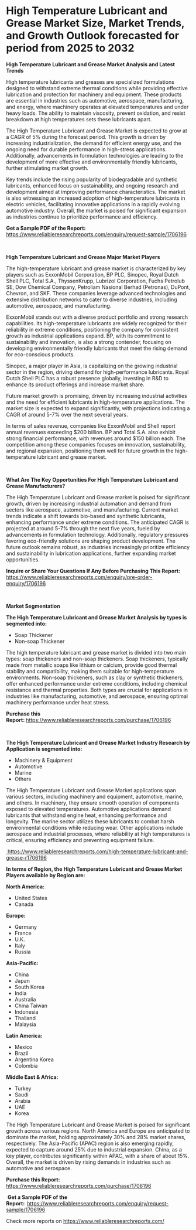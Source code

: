 <p><h1>High Temperature Lubricant and Grease Market Size, Market Trends, and Growth Outlook forecasted for period from 2025 to 2032</h1></p><p><strong>High Temperature Lubricant and Grease Market Analysis and Latest Trends</strong></p>
<p><p>High temperature lubricants and greases are specialized formulations designed to withstand extreme thermal conditions while providing effective lubrication and protection for machinery and equipment. These products are essential in industries such as automotive, aerospace, manufacturing, and energy, where machinery operates at elevated temperatures and under heavy loads. The ability to maintain viscosity, prevent oxidation, and resist breakdown at high temperatures sets these lubricants apart.</p><p>The High Temperature Lubricant and Grease Market is expected to grow at a CAGR of 5% during the forecast period. This growth is driven by increasing industrialization, the demand for efficient energy use, and the ongoing need for durable performance in high-stress applications. Additionally, advancements in formulation technologies are leading to the development of more effective and environmentally friendly lubricants, further stimulating market growth. </p><p>Key trends include the rising popularity of biodegradable and synthetic lubricants, enhanced focus on sustainability, and ongoing research and development aimed at improving performance characteristics. The market is also witnessing an increased adoption of high-temperature lubricants in electric vehicles, facilitating innovative applications in a rapidly evolving automotive industry. Overall, the market is poised for significant expansion as industries continue to prioritize performance and efficiency.</p></p>
<p><strong>Get a Sample PDF of the Report:&nbsp;</strong> <a href="https://www.reliableresearchreports.com/enquiry/request-sample/1706196?utm_campaign=3322&utm_medium=2&utm_source=Github&utm_content=ia&utm_term=27032025&utm_id=high-temperature-lubricant-and-grease">https://www.reliableresearchreports.com/enquiry/request-sample/1706196</a></p>
<p>&nbsp;</p>
<p><strong>High Temperature Lubricant and Grease Major Market Players</strong></p>
<p><p>The high-temperature lubricant and grease market is characterized by key players such as ExxonMobil Corporation, BP PLC, Sinopec, Royal Dutch Shell PLC, Total S.A., ThyssenKrupp, Lubrizol Corporation, Fuchs Petrolub SE, Dow Chemical Company, Petroliam Nasional Berhad (Petronas), DuPont, Chevron, and SKF. These companies leverage advanced technologies and extensive distribution networks to cater to diverse industries, including automotive, aerospace, and manufacturing.</p><p>ExxonMobil stands out with a diverse product portfolio and strong research capabilities. Its high-temperature lubricants are widely recognized for their reliability in extreme conditions, positioning the company for consistent growth as industrial applications expand. BP, with its commitment to sustainability and innovation, is also a strong contender, focusing on developing environmentally friendly lubricants that meet the rising demand for eco-conscious products.</p><p>Sinopec, a major player in Asia, is capitalizing on the growing industrial sector in the region, driving demand for high-performance lubricants. Royal Dutch Shell PLC has a robust presence globally, investing in R&D to enhance its product offerings and increase market share.</p><p>Future market growth is promising, driven by increasing industrial activities and the need for efficient lubricants in high-temperature applications. The market size is expected to expand significantly, with projections indicating a CAGR of around 5-7% over the next several years.</p><p>In terms of sales revenue, companies like ExxonMobil and Shell report annual revenues exceeding $200 billion. BP and Total S.A. also exhibit strong financial performance, with revenues around $150 billion each. The competition among these companies focuses on innovation, sustainability, and regional expansion, positioning them well for future growth in the high-temperature lubricant and grease market.</p></p>
<p>&nbsp;</p>
<p><strong>What Are The Key Opportunities For High Temperature Lubricant and Grease Manufacturers?</strong></p>
<p><p>The High Temperature Lubricant and Grease market is poised for significant growth, driven by increasing industrial automation and demand from sectors like aerospace, automotive, and manufacturing. Current market trends indicate a shift towards bio-based and synthetic lubricants, enhancing performance under extreme conditions. The anticipated CAGR is projected at around 5-7% through the next five years, fueled by advancements in formulation technology. Additionally, regulatory pressures favoring eco-friendly solutions are shaping product development. The future outlook remains robust, as industries increasingly prioritize efficiency and sustainability in lubrication applications, further expanding market opportunities.</p></p>
<p><strong>Inquire or Share Your Questions If Any Before Purchasing This Report:</strong> <a href="https://www.reliableresearchreports.com/enquiry/pre-order-enquiry/1706196?utm_campaign=3322&utm_medium=2&utm_source=Github&utm_content=ia&utm_term=27032025&utm_id=high-temperature-lubricant-and-grease">https://www.reliableresearchreports.com/enquiry/pre-order-enquiry/1706196</a></p>
<p>&nbsp;</p>
<p><strong>Market Segmentation</strong></p>
<p><strong>The High Temperature Lubricant and Grease Market Analysis by types is segmented into:</strong></p>
<p><ul><li>Soap Thickener</li><li>Non-soap Thickener</li></ul></p>
<p><p>The high temperature lubricant and grease market is divided into two main types: soap thickeners and non-soap thickeners. Soap thickeners, typically made from metallic soaps like lithium or calcium, provide good thermal stability and compatibility, making them suitable for high-temperature environments. Non-soap thickeners, such as clay or synthetic thickeners, offer enhanced performance under extreme conditions, including chemical resistance and thermal properties. Both types are crucial for applications in industries like manufacturing, automotive, and aerospace, ensuring optimal machinery performance under heat stress.</p></p>
<p><strong>Purchase this Report:&nbsp;</strong><a href="https://www.reliableresearchreports.com/purchase/1706196?utm_campaign=3322&utm_medium=2&utm_source=Github&utm_content=ia&utm_term=27032025&utm_id=high-temperature-lubricant-and-grease">https://www.reliableresearchreports.com/purchase/1706196</a></p>
<p>&nbsp;</p>
<p><strong>The High Temperature Lubricant and Grease Market Industry Research by Application is segmented into:</strong></p>
<p><ul><li>Machinery & Equipment</li><li>Automotive</li><li>Marine</li><li>Others</li></ul></p>
<p><p>The High Temperature Lubricant and Grease Market applications span various sectors, including machinery and equipment, automotive, marine, and others. In machinery, they ensure smooth operation of components exposed to elevated temperatures. Automotive applications demand lubricants that withstand engine heat, enhancing performance and longevity. The marine sector utilizes these lubricants to combat harsh environmental conditions while reducing wear. Other applications include aerospace and industrial processes, where reliability at high temperatures is critical, ensuring efficiency and preventing equipment failure.</p></p>
<p><a href="https://www.reliableresearchreports.com/high-temperature-lubricant-and-grease-r1706196?utm_campaign=3322&utm_medium=2&utm_source=Github&utm_content=ia&utm_term=27032025&utm_id=high-temperature-lubricant-and-grease">&nbsp;https://www.reliableresearchreports.com/high-temperature-lubricant-and-grease-r1706196</a></p>
<p><strong>In terms of Region, the High Temperature Lubricant and Grease Market Players available by Region are:</strong></p>
<p>
    <p> <strong> North America: </strong>
        <ul>
            <li>United States</li>
            <li>Canada</li>
        </ul>
        </p> 
    <p> <strong> Europe: </strong>
        <ul>
            <li>Germany</li>
            <li>France</li>
            <li>U.K.</li>
            <li>Italy</li>
            <li>Russia</li>
        </ul>
        </p> 
    <p> <strong> Asia-Pacific: </strong>
        <ul>
            <li>China</li>
            <li>Japan</li>
            <li>South Korea</li>
            <li>India</li>
            <li>Australia</li>
            <li>China Taiwan</li>
            <li>Indonesia</li>
            <li>Thailand</li>
            <li>Malaysia</li>
        </ul>
        </p> 
    <p> <strong> Latin America: </strong>
        <ul>
            <li>Mexico</li>
            <li>Brazil</li>
            <li>Argentina Korea</li>
            <li>Colombia</li>
        </ul>
        </p> 
    <p> <strong> Middle East & Africa: </strong>
        <ul>
            <li>Turkey</li>
            <li>Saudi</li>
            <li>Arabia</li>
            <li>UAE</li>
            <li>Korea</li>
        </ul>
    </p>
    </p>
<p><p>The High Temperature Lubricant and Grease Market is poised for significant growth across various regions. North America and Europe are anticipated to dominate the market, holding approximately 30% and 28% market shares, respectively. The Asia-Pacific (APAC) region is also emerging rapidly, expected to capture around 25% due to industrial expansion. China, as a key player, contributes significantly within APAC, with a share of about 15%. Overall, the market is driven by rising demands in industries such as automotive and aerospace.</p></p>
<p><strong>Purchase this Report: </strong><a href="https://www.reliableresearchreports.com/purchase/1706196?utm_campaign=3322&utm_medium=2&utm_source=Github&utm_content=ia&utm_term=27032025&utm_id=high-temperature-lubricant-and-grease">https://www.reliableresearchreports.com/purchase/1706196</a></p>
<p>&nbsp;<strong>Get a Sample PDF of the Report:&nbsp;&nbsp;</strong><a href="https://www.reliableresearchreports.com/enquiry/request-sample/1706196?utm_campaign=3322&utm_medium=2&utm_source=Github&utm_content=ia&utm_term=27032025&utm_id=high-temperature-lubricant-and-grease">https://www.reliableresearchreports.com/enquiry/request-sample/1706196</a></p>
<p><strong></strong></p>
<p>Check more reports on <a href="https://www.reliableresearchreports.com/?utm_campaign=3322&utm_medium=2&utm_source=Github&utm_content=ia&utm_term=27032025&utm_id=high-temperature-lubricant-and-grease">https://www.reliableresearchreports.com/</a></p>